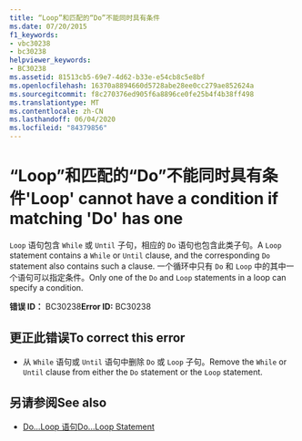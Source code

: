 ```yaml
---
title: “Loop”和匹配的“Do”不能同时具有条件
ms.date: 07/20/2015
f1_keywords:
- vbc30238
- bc30238
helpviewer_keywords:
- BC30238
ms.assetid: 81513cb5-69e7-4d62-b33e-e54cb8c5e8bf
ms.openlocfilehash: 16370a8894660d5728abe28ee0cc279ae852624a
ms.sourcegitcommit: f8c270376ed905f6a8896ce0fe25b4f4b38ff498
ms.translationtype: MT
ms.contentlocale: zh-CN
ms.lasthandoff: 06/04/2020
ms.locfileid: "84379856"
---
```

# <a name="loop-cannot-have-a-condition-if-matching-do-has-one"></a><span data-ttu-id="a904f-102">“Loop”和匹配的“Do”不能同时具有条件</span><span class="sxs-lookup"><span data-stu-id="a904f-102">'Loop' cannot have a condition if matching 'Do' has one</span></span>
<span data-ttu-id="a904f-103">`Loop` 语句包含 `While` 或 `Until` 子句，相应的 `Do` 语句也包含此类子句。</span><span class="sxs-lookup"><span data-stu-id="a904f-103">A `Loop` statement contains a `While` or `Until` clause, and the corresponding `Do` statement also contains such a clause.</span></span> <span data-ttu-id="a904f-104">一个循环中只有 `Do` 和 `Loop` 中的其中一个语句可以指定条件。</span><span class="sxs-lookup"><span data-stu-id="a904f-104">Only one of the `Do` and `Loop` statements in a loop can specify a condition.</span></span>  
  
 <span data-ttu-id="a904f-105">**错误 ID：** BC30238</span><span class="sxs-lookup"><span data-stu-id="a904f-105">**Error ID:** BC30238</span></span>  
  
## <a name="to-correct-this-error"></a><span data-ttu-id="a904f-106">更正此错误</span><span class="sxs-lookup"><span data-stu-id="a904f-106">To correct this error</span></span>  
  
- <span data-ttu-id="a904f-107">从 `While` 语句或 `Until` 语句中删除 `Do` 或 `Loop` 子句。</span><span class="sxs-lookup"><span data-stu-id="a904f-107">Remove the `While` or `Until` clause from either the `Do` statement or the `Loop` statement.</span></span>  
  
## <a name="see-also"></a><span data-ttu-id="a904f-108">另请参阅</span><span class="sxs-lookup"><span data-stu-id="a904f-108">See also</span></span>

- [<span data-ttu-id="a904f-109">Do...Loop 语句</span><span class="sxs-lookup"><span data-stu-id="a904f-109">Do...Loop Statement</span></span>](../language-reference/statements/do-loop-statement.md)
